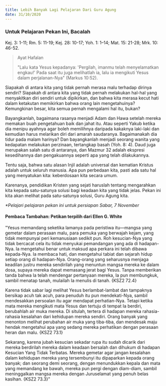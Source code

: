 ```yaml
---
title: Lebih Banyak Lagi Pelajaran Dari Guru Agung
date: 31/10/2020
---
```


### Untuk Pelajaran Pekan Ini, Bacalah
Kej. 3: 1-11; Rm. 5: 11-19; Kej. 28: 10-17; Yoh. 1: 1–14; Mat. 15: 21-28; Mrk. 10: 46-52.

> <p>Ayat Hafalan</p>
> "Lalu kata Yesus kepadanya: 'Pergilah, imanmu telah menyelamatkan engkau!' Pada saat itu juga melihatlah ia, lalu ia mengikuti Yesus dalam perjalanan-Nya" (Markus 10:52).

Siapakah di antara kita yang tidak pernah merasa malu terhadap dirinya sendiri? Siapakah di antara kita yang tidak pernah melakukan hal-hal yang menyakitkan diri sendiri untuk dipikirkan, dan bahwa kita merasa kecut hati dalam ketakutan memikirkan bahwa orang lain mengetahuinya? Kemungkinan besar, kita semua pernah mengalami hal itu, bukan?

Bayangkanlah, bagaimana rasanya menjadi Adam dan Hawa setelah mereka memakan buah pengetahuan baik dan jahat itu. Atau seperti Yakub ketika dia menipu ayahnya agar boleh memilihnya daripada kakaknya laki-laki dan kemudian harus melarikan diri dari amarah saudaranya. Bagaimanakah dia tidur pada malam harinya? Dan bayangkanlah menjadi seorang wanita yang kedapatan melakukan perzinaan, tertangkap basah (Yoh. 8: 4). Daud juga merupakan salah satu di antaranya, dan Mazmur 32 adalah ekspresi kesedihannya dan pengakuannya seperti apa yang telah dilakukannya.

Tentu saja, bahwa satu alasan Injil adalah universal dan kematian Kristus adalah untuk seluruh manusia. Apa pun perbedaan kita, pasti ada satu hal yang menyatukan kita: keberdosaan kita secara umum.

Karenanya, pendidikan Kristen yang sejati haruslah tentang mengarahkan kita kepada satu-satunya solusi bagi keadaan kita yang tidak jelas. Pekan ini kita akan melihat pada satu-satunya solusi, Guru Agung kita.

_*Pelajari pelajaran pekan ini untuk persiapan Sabar, 7 November_


#### Pembaca Tambahan: Petikan terpilih dari Ellen G. White

"Yesus memandang seketika lamanya pada peristiwa itu—mangsa yang gemetar dalam perasaan malu, para pemuka yang berwajah kejam, yang tidak mempunyai peri kemanusiaan sedikit pun. Roh kesucian-Nya yang tidak bercacat cela itu tidak menyukai pemandangan yang ada di hadapan-Nya. Ia mengetahui benar untuk maksud apa perkara ini telah dibawa kepada-Nya. Ia membaca hati, dan mengetahui tabiat dan sejarah hidup setiap orang di hadapan-Nya. Orang-orang yang seharusnya menjaga keadilan justru mereka sendirilah yang menuntun mangsa mereka ke dalam dosa, supaya mereka dapat memasang jerat bagi Yesus. Tanpa memberikan tanda bahwa Ia telah mendengar pertanyaan mereka, Ia pun membungkuk, sambil menatap tanah, mulailah Ia menulis di tanah. {KSZ2 72.4}

Karena tidak sabar lagi melihat Yesus berlambat-lambat dan tampaknya bersikap acuh tak acuh, para penuduh itu pun mendekati-Nya, sambil mendesakkan persoalan itu agar mendapat perhatian-Nya. Tetapi ketika mata mereka mengikuti mata Yesus dan tertuju di tempat Ia berdiri, berubahlah air muka mereka. Di situlah, tertera di hadapan mereka rahasia-rahasia kesalahan dari kehidupan mereka sendiri. Orang banyak yang menonton melihat perubahan air muka yang tiba-tiba, dan mendesak maju hendak mengetahui apa yang sedang mereka perhatikan dengan perasaan heran dan malu. {KSZ2 73.1}

Sekarang, karena jubah kesucian sekadar rupa itu sudah dicarik dari mereka berdirilah mereka dalam keadaan bersalah dan dihukum di hadapan Kesucian Yang Tidak Terbatas. Mereka gemetar agar jangan kesalahan dalam kehidupan mereka yang tersembunyi itu dipaparkan kepada orang banyak; dan seorang demi seorang, dengan menundukkan kepala dan mata yang memandang ke bawah, mereka pun pergi dengan diam-diam, sambil meninggalkan mangsa mereka dengan Juruselamat yang penuh belas kasihan. {KSZ2 73.3}"